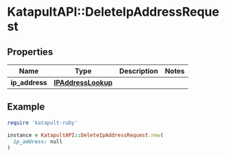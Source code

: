 # KatapultAPI::DeleteIpAddressRequest

## Properties

| Name | Type | Description | Notes |
| ---- | ---- | ----------- | ----- |
| **ip_address** | [**IPAddressLookup**](IPAddressLookup.md) |  |  |

## Example

```ruby
require 'katapult-ruby'

instance = KatapultAPI::DeleteIpAddressRequest.new(
  ip_address: null
)
```

